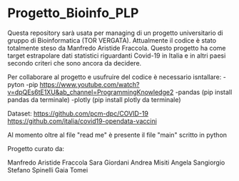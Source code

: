 # Progetto_Bioinfo_PLP
Questa repository sarà usata per managing di un progetto universitario di gruppo di Bioinformatica (TOR VERGATA).
Attualmente il codice è stato totalmente steso da Manfredo Aristide Fraccola.
Questo progetto ha come target estrapolare dati statistici riguardanti Covid-19 in Italia e in altri paesi secondo criteri che sono ancora da decidere.

Per collaborare al progetto e usufruire del codice è necessario isntallare:
-pyton 
-pip https://www.youtube.com/watch?v=dpQEs6tE1XU&ab_channel=ProgrammingKnowledge2
-pandas (pip install pandas da terminale) 
-plotly (pip install plotly da terminale)


Dataset:
https://github.com/pcm-dpc/COVID-19
https://github.com/italia/covid19-opendata-vaccini						




Al momento oltre al file "read me" è presente il file "main" scritto in python 




Progetto curato da:

Manfredo Aristide	Fraccola
Sara	Giordani
Andrea	Misiti
Angela	Sangiorgio
Stefano	Spinelli
Gaia	Tomei



